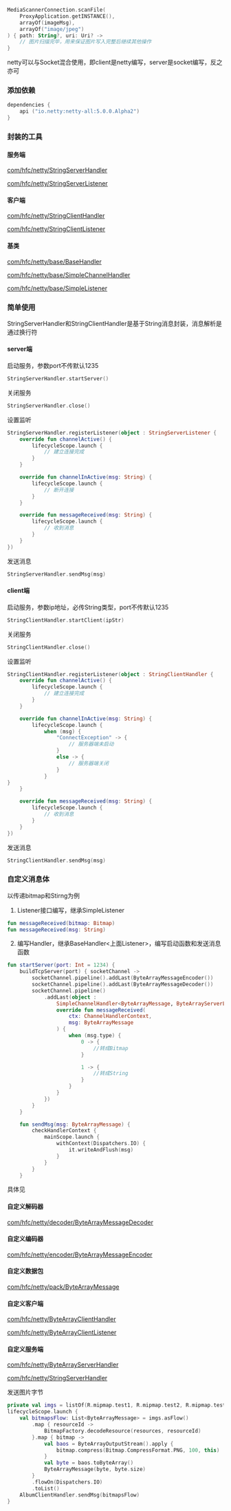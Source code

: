```kotlin
MediaScannerConnection.scanFile(
    ProxyApplication.getINSTANCE(),
    arrayOf(imageMsg),
    arrayOf("image/jpeg")
) { path: String?, uri: Uri? ->
    // 图片扫描完毕，用来保证图片写入完整后继续其他操作
}
```
netty可以与Socket混合使用，即client是netty编写，server是socket编写，反之亦可

### 添加依赖
```kts
dependencies {
    api ("io.netty:netty-all:5.0.0.Alpha2")
}
```

### 封装的工具
#### 服务端
[com/hfc/netty/StringServerHandler](./code/src/com/hfc/netty/StringServerHandler.kt)

[com/hfc/netty/StringServerListener](./code/src/com/hfc/netty/StringServerListener.kt)
#### 客户端
[com/hfc/netty/StringClientHandler](./code/src/com/hfc/netty/StringClientHandler.kt)

[com/hfc/netty/StringClientListener](./code/src/com/hfc/netty/StringClientListener.kt)

#### 基类
[com/hfc/netty/base/BaseHandler](./code/src/com/hfc/netty/base/BaseHandler.kt)

[com/hfc/netty/base/SimpleChannelHandler](./code/src/com/hfc/netty//base/SimpleChannelHandler.kt)

[com/hfc/netty/base/SimpleListener](./code/src/com/hfc/netty/base/SimpleListener.kt)

### 简单使用
StringServerHandler和StringClientHandler是基于String消息封装，消息解析是通过换行符

#### server端
启动服务，参数port不传默认1235
```kotlin
StringServerHandler.startServer()
```
关闭服务
```kotlin
StringServerHandler.close()
```
设置监听
```kotlin
StringServerHandler.registerListener(object : StringServerListener {
    override fun channelActive() {
        lifecycleScope.launch {
            // 建立连接完成
        }
    }

    override fun channelInActive(msg: String) {
        lifecycleScope.launch {
            // 断开连接
        }
    }

    override fun messageReceived(msg: String) {
        lifecycleScope.launch {
            // 收到消息
        }
    }
})
```
发送消息
```kotlin
StringServerHandler.sendMsg(msg)
```
#### client端
启动服务，参数ip地址，必传String类型，port不传默认1235
```kotlin
StringClientHandler.startClient(ipStr)
```
关闭服务
```kotlin
StringClientHandler.close()
```
设置监听
```kotlin
StringClientHandler.registerListener(object : StringClientHandler {
    override fun channelActive() {
        lifecycleScope.launch {
            // 建立连接完成
        }
    }

    override fun channelInActive(msg: String) {
        lifecycleScope.launch {
            when (msg) {
                "ConnectException" -> {
                    // 服务器端未启动
                }
                else -> {
                    // 服务器端关闭
                }
            }
}
    }

    override fun messageReceived(msg: String) {
        lifecycleScope.launch {
            // 收到消息
        }
    }
})
```
发送消息
```kotlin
StringClientHandler.sendMsg(msg)
```

### 自定义消息体
以传递bitmap和Stirng为例

1. Listener接口编写，继承SimpleListener
```kotlin
fun messageReceived(bitmap: Bitmap)
fun messageReceived(msg: String)
```

2. 编写Handler，继承BaseHandler<上面Listener>，编写启动函数和发送消息函数
```kotlin
fun startServer(port: Int = 1234) {
    buildTcpServer(port) { socketChannel ->
        socketChannel.pipeline().addLast(ByteArrayMessageEncoder())
        socketChannel.pipeline().addLast(ByteArrayMessageDecoder())
        socketChannel.pipeline()
            .addLast(object :
                SimpleChannelHandler<ByteArrayMessage, ByteArrayServerListener>(listener, this) {
                override fun messageReceived(
                    ctx: ChannelHandlerContext,
                    msg: ByteArrayMessage
                ) {
                    when (msg.type) {
                        0 -> {
                            //转成Bitmap
                        }

                        1 -> {
                            //转成String
                        }
                    }
                }
            })
        }
    }

    fun sendMsg(msg: ByteArrayMessage) {
        checkHandlerContext {
            mainScope.launch {
                withContext(Dispatchers.IO) {
                    it.writeAndFlush(msg)
                }
            }
        }
    }
```
具体见
#### 自定义解码器
[com/hfc/netty/decoder/ByteArrayMessageDecoder](./code/src/com/hfc/netty/decoder/ByteArrayMessageDecoder.kt)
#### 自定义编码器
[com/hfc/netty/encoder/ByteArrayMessageEncoder](./code/src/com/hfc/netty/encoder/ByteArrayMessageEncoder.kt)
#### 自定义数据包
[com/hfc/netty/pack/ByteArrayMessage](./code/src/com/hfc/netty/pack/ByteArrayMessage.kt)
#### 自定义客户端
[com/hfc/netty/ByteArrayClientHandler](./code/src/com/hfc/netty/ByteArrayClientHandler.kt)

[com/hfc/netty/ByteArrayClientListener](./code/src/com/hfc/netty/ByteArrayClientListener.kt)
#### 自定义服务端
[com/hfc/netty/ByteArrayServerHandler](./code/src/com/hfc/netty/ByteArrayServerHandler.kt)

[com/hfc/netty/StringServerHandler](./code/src/com/hfc/netty/ByteArrayServerListener.kt)

发送图片字节
```kotlin
private val imgs = listOf(R.mipmap.test1, R.mipmap.test2, R.mipmap.test3)
lifecycleScope.launch {
    val bitmapsFlow: List<ByteArrayMessage> = imgs.asFlow()
        .map { resourceId ->
            BitmapFactory.decodeResource(resources, resourceId)
        }.map { bitmap ->
            val baos = ByteArrayOutputStream().apply {
                bitmap.compress(Bitmap.CompressFormat.PNG, 100, this)
            }
            val byte = baos.toByteArray()
            ByteArrayMessage(byte, byte.size)
        }
        .flowOn(Dispatchers.IO)
        .toList()
    AlbumClientHandler.sendMsg(bitmapsFlow)
}
```